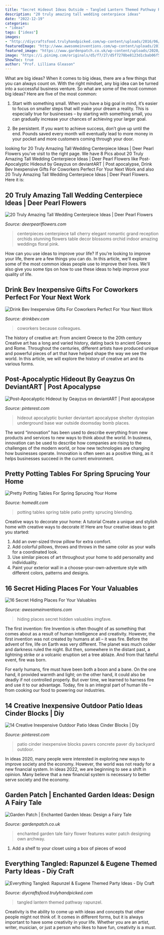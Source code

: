 ```yaml
---
title: "Secret Hideout Ideas Outside ~ Tangled Lantern Themed Pathway Rapunzel"
description: "20 truly amazing tall wedding centerpiece ideas"
date: "2022-12-19"
categories:
- "ideas"
tags: ["ideas"]
images:
- "http://diycraftsfood.trulyhandpicked.com/wp-content/uploads/2016/06/Tangled-wedding_in.jpg"
featuredImage: "http://www.awesomeinventions.com/wp-content/uploads/2014/10/stairs-hidden-storage.jpg"
featured_image: "https://www.gardenpatch.co.uk/wp-content/uploads/2020/07/shutterstock_1145295110-1-1.jpg"
image: "https://i.pinimg.com/originals/d5/f7/27/d5f7278be8123d1cbab06f5c93664190.jpg"
ShowToc: true
author: "Prof. Lilliana Gleason"
---
```



What are big ideas?
When it comes to big ideas, there are a few things that you can always count on. With the right mindset, any big idea can be turned into a successful business venture. So what are some of the most common big ideas? Here are five of the most common:
1. Start with something small. When you have a big goal in mind, it’s easier to focus on smaller steps that will make your dream a reality. This is especially true for businesses – by starting with something small, you can gradually increase your chances of achieving your larger goal.

2. Be persistent. If you want to achieve success, don’t give up until the end. Pounds saved every month will eventually lead to more money in your pocket and more customers coming through your door.

	

		
looking for 20 Truly Amazing Tall Wedding Centerpiece Ideas | Deer Pearl Flowers you've visit to the right page. We have 8 Pics about 20 Truly Amazing Tall Wedding Centerpiece Ideas | Deer Pearl Flowers like Post-Apocalyptic Hideout by Geayzus on deviantART | Post apocalypse, Drink Bev Inexpensive Gifts For Coworkers Perfect For Your Next Work and also 20 Truly Amazing Tall Wedding Centerpiece Ideas | Deer Pearl Flowers. Here it is:
		
    
## 20 Truly Amazing Tall Wedding Centerpiece Ideas | Deer Pearl Flowers

<img loading=lazy src="http://www.deerpearlflowers.com/wp-content/uploads/2015/04/indoor-wedding-centerpiece-of-orchids-and-romantic-cherry.jpg" onerror="this.onerror=null;this.src='https://tse3.mm.bing.net/th?id=OIP.zgp-O2UolgiQnKnBQuVzagHaLL&amp;pid=15.1';" alt="20 Truly Amazing Tall Wedding Centerpiece Ideas | Deer Pearl Flowers">

_Source: deerpearlflowers.com_

>centerpieces centerpiece tall cherry elegant romantic grand reception orchids stunning flowers table decor blossoms orchid indoor amazing weddings floral pink. 

	

How can you use ideas to improve your life?
If you're looking to improve your life, there are a few things you can do. In this article, we'll explore some of the most common ideas people use to improve their lives. We'll also give you some tips on how to use these ideas to help improve your quality of life.

    
## Drink Bev Inexpensive Gifts For Coworkers Perfect For Your Next Work

<img loading=lazy src="https://cdn.shopify.com/s/files/1/3001/0772/files/9b85c1aa-5997-495c-9318-efaa0d1e913c_480x480.jpg?v=1605903116" onerror="this.onerror=null;this.src='https://tse4.mm.bing.net/th?id=OIP.9VBf2L0967GrmmXQ2wvsqAHaE8&amp;pid=15.1';" alt="Drink Bev Inexpensive Gifts For Coworkers Perfect For Your Next Work">

_Source: drinkbev.com_

>coworkers because colleagues. 

	

The history of creative art: From ancient Greece to the 20th century
Creative art has a long and varied history, dating back to ancient Greece and Rome. Throughout the centuries, different artists have produced unique and powerful pieces of art that have helped shape the way we see the world. In this article, we will explore the history of creative art and its various forms.

    
## Post-Apocalyptic Hideout By Geayzus On DeviantART | Post Apocalypse

<img loading=lazy src="https://i.pinimg.com/originals/d5/f7/27/d5f7278be8123d1cbab06f5c93664190.jpg" onerror="this.onerror=null;this.src='https://tse3.mm.bing.net/th?id=OIP.7NYdo43dZ_1roLenGsrDxgHaJ2&amp;pid=15.1';" alt="Post-Apocalyptic Hideout by Geayzus on deviantART | Post apocalypse">

_Source: pinterest.com_

>hideout apocalyptic bunker deviantart apocalypse shelter dystopian underground base war outside doomsday bomb places. 

	

The word “innovation” has been used to describe everything from new products and services to new ways to think about the world. In business, innovation can be used to describe how companies are rising to the challenges of the modern world, or how new technologies are changing how businesses operate. Innovation is often seen as a positive thing, as it helps businesses succeed in the current environment.

    
## Pretty Potting Tables For Spring Sprucing Your Home

<img loading=lazy src="https://cdn.homedit.com/wp-content/uploads/2015/03/potting-table-patio-design.jpg" onerror="this.onerror=null;this.src='https://tse3.mm.bing.net/th?id=OIP.CAmCv7ww7i1YYdrZ8ACxzQHaLH&amp;pid=15.1';" alt="Pretty Potting Tables For Spring Sprucing Your Home">

_Source: homedit.com_

>potting tables spring table patio pretty sprucing blending. 

	

Creative ways to decorate your home: A tutorial
Create a unique and stylish home with creative ways to decorate it! Here are four creative ideas to get you started: 
1. Add an over-sized throw pillow for extra comfort.
2. Add colorful pillows, throws and throws in the same color as your walls for a coordinated look. 
3. Use similar pieces of art throughout your home to add personality and individuality. 
4. Paint your exterior wall in a choose-your-own-adventure style with different colors, patterns and designs.

    
## 16 Secret Hiding Places For Your Valuables

<img loading=lazy src="http://www.awesomeinventions.com/wp-content/uploads/2014/10/stairs-hidden-storage.jpg" onerror="this.onerror=null;this.src='https://tse4.mm.bing.net/th?id=OIP.f0aJMx98PP_gWpAwK4RLEgHaHj&amp;pid=15.1';" alt="16 Secret Hiding Places For Your Valuables">

_Source: awesomeinventions.com_

>hiding places secret hidden valuables imgfave. 

	

The first invention: fire
Invention is often thought of as something that comes about as a result of human intelligence and creativity. However, the first invention was not created by humans at all – it was fire.
Before the advent of fire, life on Earth was very different. The planet was much colder and darkness ruled the night. But then, somewhere in the distant past, a lightning strike or a volcanic eruption set a tree ablaze. And from that fateful event, fire was born.

For early humans, fire must have been both a boon and a bane. On the one hand, it provided warmth and light; on the other hand, it could also be deadly if not controlled properly. But over time, we learned to harness fire and use it to our advantage. Today, fire is an integral part of human life – from cooking our food to powering our industries.

    
## 14 Creative Inexpensive Outdoor Patio Ideas Cinder Blocks | Diy

<img loading=lazy src="https://i.pinimg.com/736x/07/26/6d/07266d88d8b0461918b801929d2d7c00.jpg" onerror="this.onerror=null;this.src='https://tse3.mm.bing.net/th?id=OIP.RGYSXHSJq2LygYqI_RxrqgHaMc&amp;pid=15.1';" alt="14 Creative Inexpensive Outdoor Patio Ideas Cinder Blocks | Diy">

_Source: pinterest.com_

>patio cinder inexpensive blocks pavers concrete paver diy backyard outdoor. 

	

In ideas 2020, many people were interested in exploring new ways to improve society and the economy. However, the world was not ready for a new financial system. In ideas 2022, we are beginning to see a shift in opinion. Many believe that a new financial system is necessary to better serve society and the economy.

    
## Garden Patch | Enchanted Garden Ideas: Design A Fairy Tale

<img loading=lazy src="https://www.gardenpatch.co.uk/wp-content/uploads/2020/07/shutterstock_1145295110-1-1.jpg" onerror="this.onerror=null;this.src='https://tse3.mm.bing.net/th?id=OIP.ntod3ONqpns-seTo-2sMhAHaE8&amp;pid=15.1';" alt="Garden Patch | Enchanted Garden Ideas: Design a Fairy Tale">

_Source: gardenpatch.co.uk_

>enchanted garden tale fairy flower features water patch designing own archway. 

	

1. Add a shelf to your closet using a box of pieces of wood 

    
## Everything Tangled: Rapunzel &amp; Eugene Themed Party Ideas - Diy Craft

<img loading=lazy src="http://diycraftsfood.trulyhandpicked.com/wp-content/uploads/2016/06/Tangled-wedding_in.jpg" onerror="this.onerror=null;this.src='https://tse4.mm.bing.net/th?id=OIP.SmbY8uVq943Z_pmAgv31XQHaHa&amp;pid=15.1';" alt="Everything Tangled: Rapunzel &amp; Eugene Themed Party Ideas - Diy Craft">

_Source: diycraftsfood.trulyhandpicked.com_

>tangled lantern themed pathway rapunzel. 

	

Creativity is the ability to come up with ideas and concepts that other people might not think of. It comes in different forms, but it is always important to have some creativity in your life. Whether you are an artist, writer, musician, or just a person who likes to have fun, creativity is a must.

